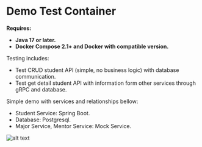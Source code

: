 <h1>Demo Test Container</h1>

<strong>
Requires:
  <ul>
    <li>Java 17 or later.</li>
    <li>Docker Compose 2.1+ and Docker with compatible version.</li>
  </ul>
</strong>

Testing includes:
<ul>
  <li>Test CRUD student API (simple, no business logic) with database communication.</li>
  <li>Test get detail student API with information form other services through gRPC and database.</li>
</ul>

Simple demo with services and relationships bellow:
<ul>
<li>Student Service: Spring Boot.</li>
<li>Database: Postgresql.</li>
<li>Major Service, Mentor Service: Mock Service.</li>
</ul>

![alt text](https://github.com/HarpuiaSaber/test/assets/45726017/ac827fcf-2c89-4748-80b9-9d384c1cfdfe)
